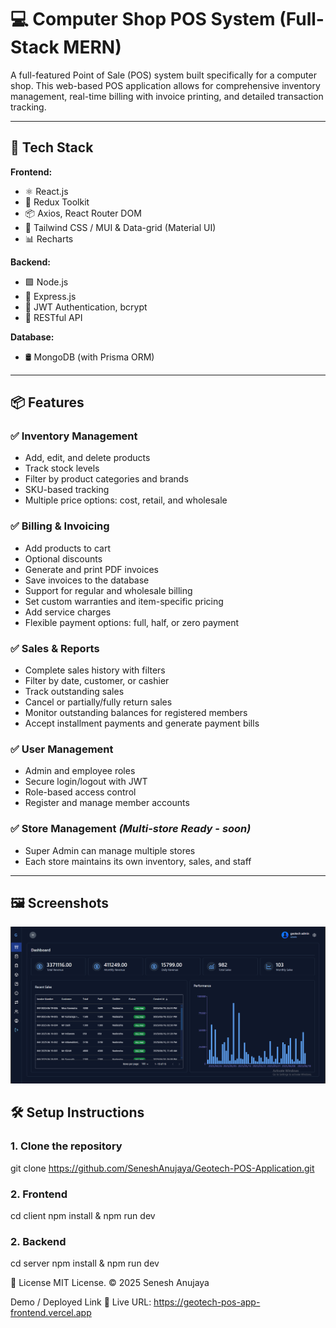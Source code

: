 # 💻 Computer Shop POS System (Full-Stack MERN)

A full-featured Point of Sale (POS) system built specifically for a computer shop. This web-based POS application allows for comprehensive inventory management, real-time billing with invoice printing, and detailed transaction tracking.

---

## 🧰 Tech Stack

**Frontend:**
- ⚛️ React.js
- 🔁 Redux Toolkit
- 📦 Axios, React Router DOM
- 💅 Tailwind CSS / MUI & Data-grid (Material UI)
- 📊 Recharts

**Backend:**
- 🟩 Node.js
- 🚀 Express.js
- 🔐 JWT Authentication, bcrypt
- 📂 RESTful API

**Database:**
- 🛢 MongoDB (with Prisma ORM)

---

## 📦 Features

### ✅ Inventory Management
- Add, edit, and delete products
- Track stock levels
- Filter by product categories and brands
- SKU-based tracking
- Multiple price options: cost, retail, and wholesale

### ✅ Billing & Invoicing
- Add products to cart
- Optional discounts
- Generate and print PDF invoices
- Save invoices to the database
- Support for regular and wholesale billing
- Set custom warranties and item-specific pricing
- Add service charges
- Flexible payment options: full, half, or zero payment

### ✅ Sales & Reports
- Complete sales history with filters
- Filter by date, customer, or cashier
- Track outstanding sales
- Cancel or partially/fully return sales
- Monitor outstanding balances for registered members
- Accept installment payments and generate payment bills

### ✅ User Management
- Admin and employee roles
- Secure login/logout with JWT
- Role-based access control
- Register and manage member accounts

### ✅ Store Management *(Multi-store Ready - soon)*
- Super Admin can manage multiple stores
- Each store maintains its own inventory, sales, and staff

---

## 🖼 Screenshots


![Dashboard](./screenshots/dashboard.png)


## 🛠 Setup Instructions

### 1. Clone the repository

git clone https://github.com/SeneshAnujaya/Geotech-POS-Application.git

### 2. Frontend

cd client
npm install & npm run dev

### 2. Backend

cd server
npm install & npm run dev

📝 License
MIT License.
© 2025 Senesh Anujaya

Demo / Deployed Link
🔗 Live URL: https://geotech-pos-app-frontend.vercel.app

